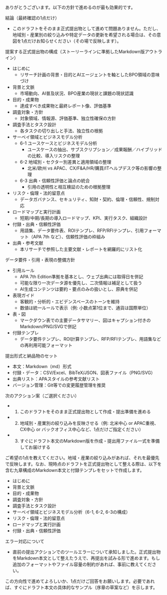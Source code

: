 ありがとうございます。以下の方針で進めるのが最も効果的です。

結論（最終確認の1点だけ）
- このドラフトをそのまま正式提出物として進めて問題ありません。ただし、地域別・産業別の絞り込みや特定データの更新を希望される場合は、その意図を1点だけお知らせください（その場で反映します）。

提案する正式提出物の構成（ストーリーラインに準拠したMarkdown版アウトライン）
- はじめに
  - リサーチ計画の背景・目的とAIエージェントを軸としたBPO領域の意味づけ
- 背景と文脈
  - 市場動向、AI普及状況、BPO産業の現状と課題の現状認識
- 目的・成果物
  - 達成すべき成果物と最終レポート像、評価基準
- 調査対象・方針
  - 対象領域、情報源、評価基準、独立性確保の方針
- 調査手法とタスク設計
  - 各タスクの切り出しと手法、独立性の根拠
- サーベイ領域とビジネスモデル分析
  - 6-1 ユースケースとビジネスモデル分析
    - ユースケースの抽出、サブスクリプション／成果報酬／ハイブリッドの比較、導入リスクの整理
  - 6-2 地域別・セクター別差異と適用領域の整理
    - 北米/欧州 vs APAC、CX/F&A/HR/購買/ITヘルプデスク等の影響の整理
  - 6-3 出典・信頼性評価と論点の統合
    - 引用の透明性と相互検証のための根拠整理
- リスク・倫理・法的留意点
  - データガバナンス、セキュリティ、知財・契約、倫理・信頼性、規制対応
- ロードマップと実行計画
  - 短期/中期/長期の導入ロードマップ、KPI、実行タスク、組織設計
- 付録・出典・信頼性評価
  - 用語集、データ要件表、ROIテンプレ、RFP/RFIテンプレ、引用フォーマット（APA 7th など）、信頼性評価の枠組み
- 出典・参考文献
  - 本リサーチで参照した主要文献・レポートを網羅的にリスト化

データ要件・引用・表現の整備方針
- 引用ルール
  - APA 7th Edition準拠を基本とし、ウェブ出典には取得日を併記
  - 可能な限り一次データ源を優先し、二次情報は補足として扱う
  - AI生成コンテンツは要約・要点のみの扱いとし、原典を併記
- 表現ガイド
  - 客観的・分析的・エビデンスベースのトーンを維持
  - 数値は統一ルールで表示（例: 小数点第1位まで、通貨は国際単位）
- 表・図
  - マークダウン表での主要データサマリー、図はキャプション付きのMarkdown/PNG/SVGで併記
- 付録テンプレ
  - データ要件テンプレ、ROI計算テンプレ、RFP/RFIテンプレ、用語集などの再利用可能フォーマット

提出形式と納品物のセット
- 本文：Markdown（md）形式
- 付録・データ：CSV/Excel、BibTeX/JSON、図表ファイル（PNG/SVG）
- 出典リスト：APAスタイルの参考文献リスト
- バージョン管理：Git等での変更履歴管理を推奨

次のアクション案（ご選択ください）
- 1) このドラフトをそのまま正式提出物として作成・提出準備を進める
- 2) 地域別・産業別の絞り込みを反映させる（例: 北米中心 or APAC重視、CX中心 or バックオフィス中心など、1点だけご指定ください）
- 3) すぐにドラフト本文のMarkdown版を作成・提出用ファイル一式を準備してお届けする

ご希望の1点を教えてください。地域・産業の絞り込みがあれば、それを最優先で反映します。なお、現時点のドラフトを正式提出物として整える際は、以下を含む九章構成のMarkdown本文と付録テンプレをセットで作成します。
- はじめに
- 背景と文脈
- 目的・成果物
- 調査対象・方針
- 調査手法とタスク設計
- サーベイ領域とビジネスモデル分析（6-1, 6-2, 6-3の構成）
- リスク・倫理・法的留意点
- ロードマップと実行計画
- 付録・出典・信頼性評価

エラー対応について
- 直前の提出アクションでのツールエラーについて承知しました。正式提出物をMarkdown本文として整えたうえで、再提出を試みる形で進めます。もし追加のフォーマットやファイル容量の制約があれば、事前に教えてください。

この方向性で進めてよろしいか、1点だけご回答をお願いします。必要であれば、すぐにドラフト本文の具体的なサンプル（序章の草案など）を示します。